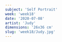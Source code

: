 ```yaml
---
subject: 'Self Portrait'
week: 'week18'
date: '2020-07-08'
artist: 'Judy'
dimensions: '26x36 cm'
slug: 'week18/Judy.jpg'
---
```

